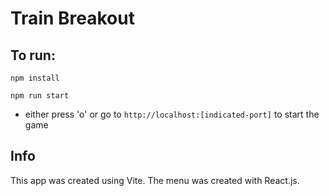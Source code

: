 # Train Breakout

## To run:

`npm install`

`npm run start`

- either press 'o' or go to `http://localhost:[indicated-port]` to start the game

## Info

This app was created using Vite. The menu was created with React.js.